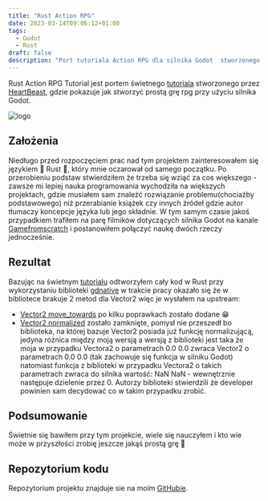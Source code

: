 ```yaml
---
title: "Rust Action RPG"
date: 2023-03-14T09:06:12+01:00
tags:
  - Godot
  - Rust
draft: false
description: "Port tutoriala Action RPG dla silnika Godot  stworzonego przez HearBeast przy wykorzystaniu języka Rust"
---
```


Rust Action RPG Tutorial jest portem świetnego [tutoriala](https://www.youtube.com/playlist?list=PL9FzW-m48fn2SlrW0KoLT4n5egNdX-W9a) stworzonego przez [HeartBeast](https://www.youtube.com/@uheartbeast), gdzie pokazuje jak stworzyć prostą grę rpg przy użyciu silnika Godot.

![logo](/images/2023-thumbs/05.Rust_Action_RPG.jpg#center)

## Założenia
Niedługo przed rozpoczęciem prac nad tym projektem zainteresowałem się językiem 🦀 Rust 🦀, który mnie oczarował od samego początku. Po przerobieniu podstaw stwierdziłem że trzeba się wziąć za cos większego - zawsze mi lepiej nauka programowania wychodziła na większych projektach, gdzie musiałem sam znaleźć rozwiązanie problemu(chociażby podstawowego) niż przerabianie książek czy innych źródeł gdzie autor tłumaczy koncepcje języka lub jego składnie. W tym samym czasie jakoś przypadkiem trafiłem na parę filmików dotyczących silnika Godot na kanale [Gamefromscratch](https://www.youtube.com/@gamefromscratch) i postanowiłem połączyć naukę dwóch rzeczy jednocześnie.

## Rezultat
Bazując na świetnym [tutorialu](https://www.youtube.com/playlist?list=PL9FzW-m48fn2SlrW0KoLT4n5egNdX-W9a) odtworzyłem cały kod w Rust przy wykorzystaniu biblioteki [gdnative](https://godot-rust.github.io/) w trakcie pracy okazało się że w bibliotece brakuje 2 metod dla Vector2 więc je wysłałem na upstream:
  - [Vector2 move_towards](https://github.com/godot-rust/gdnative/pull/567) po kilku poprawkach zostało dodane 😁
  - [Vector2 normalized](https://github.com/godot-rust/gdnative/pull/564) zostało zamknięte, pomysł nie przeszedł bo biblioteka, na której bazuje Vector2 posiada już funkcję normalizującą, jedyna różnica między moją wersją a wersją z biblioteki jest taka że moja w przypadku Vectora2 o parametrach 0.0 0.0 zwraca Vector2 o parametrach 0.0 0.0 (tak zachowuje się funkcja w silniku Godot) natomiast funkcja z biblioteki w przypadku Vectora2 o takich parametrach zwraca do silnika wartość: NaN NaN - wewnętrznie następuje dzielenie przez 0. Autorzy biblioteki stwierdzili że developer powinien sam decydować co w takim przypadku zrobić.

## Podsumowanie
Świetnie się bawiłem przy tym projekcie, wiele się nauczyłem i kto wie może w przyszłości zrobię jeszcze jakąś prostą grę 🙂

## Repozytorium kodu
Repozytorium projektu znajduje sie na moim [GitHubie](https://github.com/MacKarp/Rust_Action_RPG_Tutorial).
